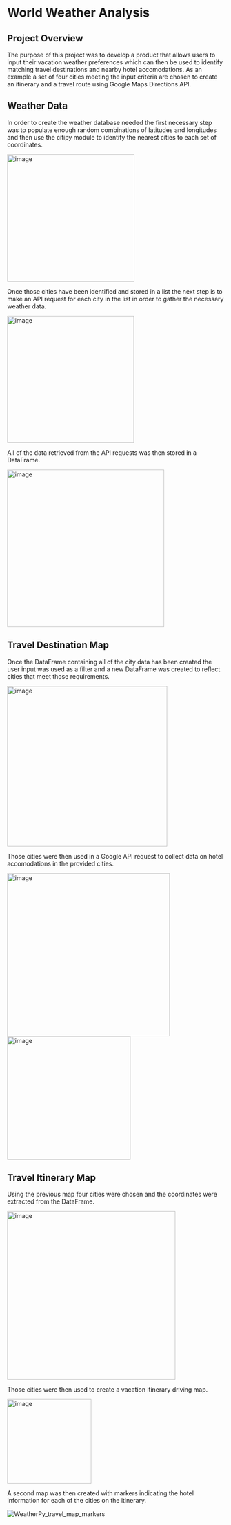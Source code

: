 # World Weather Analysis

## Project Overview

The purpose of this project was to develop a product that allows users to input their vacation weather preferences which can then be used to identify matching travel destinations and nearby hotel accomodations. As an example a set of four cities meeting the input criteria are chosen to create an itinerary and a travel route using Google Maps Directions API.

## Weather Data

In order to create the weather database needed the first necessary step was to populate enough random combinations of latitudes and longitudes and then use the citipy module to identify the nearest cities to each set of coordinates.

<img width="295" alt="image" src="https://user-images.githubusercontent.com/94754972/152705506-e7d441f2-cb17-49d3-8356-517744509f21.png">

Once those cities have been identified and stored in a list the next step is to make an API request for each city in the list in order to gather the necessary weather data.

<img width="294" alt="image" src="https://user-images.githubusercontent.com/94754972/152705638-60f88f1e-9d19-4788-8c81-68b04fd48fdd.png">

All of the data retrieved from the API requests was then stored in a DataFrame.

<img width="364" alt="image" src="https://user-images.githubusercontent.com/94754972/152705699-c9ab96b3-0b34-44f9-a2d9-5061e8a48c15.png">


## Travel Destination Map

Once the DataFrame containing all of the city data has been created the user input was used as a filter and a new DataFrame was created to reflect cities that meet those requirements. 

<img width="371" alt="image" src="https://user-images.githubusercontent.com/94754972/152705985-8c5b9f76-2bee-4b60-a9c3-e0920b59c118.png">

Those cities were then used in a Google API request to collect data on hotel accomodations in the provided cities.

<img width="377" alt="image" src="https://user-images.githubusercontent.com/94754972/152706101-0f5a6ae8-ef25-4a33-8844-8e9de287e9c6.png">

<img width="286" alt="image" src="https://user-images.githubusercontent.com/94754972/152706136-411587c4-a051-4cb3-a5e2-a9a37c46c902.png">

## Travel Itinerary Map

Using the previous map four cities were chosen and the coordinates were extracted from the DataFrame.

<img width="390" alt="image" src="https://user-images.githubusercontent.com/94754972/152706328-ca576b36-8570-42b3-89a9-c59e6b7e4b0a.png">

Those cities were then used to create a vacation itinerary driving map.

<img width="195" alt="image" src="https://user-images.githubusercontent.com/94754972/152706398-6139acf0-2b7c-47ce-836c-dc822fc80579.png">

A second map was then created with markers indicating the hotel information for each of the cities on the itinerary.

![WeatherPy_travel_map_markers](https://user-images.githubusercontent.com/94754972/152706444-50097ad0-20cd-4f29-b498-b8914eccbad3.png)
